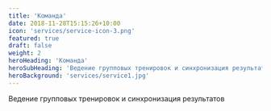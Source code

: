 ```yaml
---
title: 'Команда'
date: 2018-11-28T15:15:26+10:00
icon: 'services/service-icon-3.png'
featured: true
draft: false
weight: 2
heroHeading: 'Команда'
heroSubHeading: 'Ведение групповых тренировок и синхронизация результатов'
heroBackground: 'services/service1.jpg'
---
```


Ведение групповых тренировок и синхронизация результатов